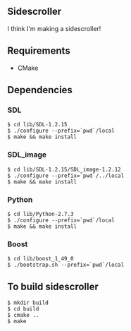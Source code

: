 ## Sidescroller
I think I'm making a sidescroller!

## Requirements
* CMake

## Dependencies
### SDL
    $ cd lib/SDL-1.2.15
    $ ./configure --prefix=`pwd`/local
    $ make && make install
### SDL_image
    $ cd lib/SDL-1.2.15/SDL_image-1.2.12
    $ ./configure --prefix=`pwd`/../local
    $ make && make install
### Python
    $ cd lib/Python-2.7.3
    $ ./configure --prefix=`pwd`/local
    $ make && make install
### Boost
    $ cd lib/boost_1_49_0
    $ ./bootstrap.sh --prefix=`pwd`/local
## To build sidescroller
    $ mkdir build
    $ cd build
    $ cmake ..
    $ make
